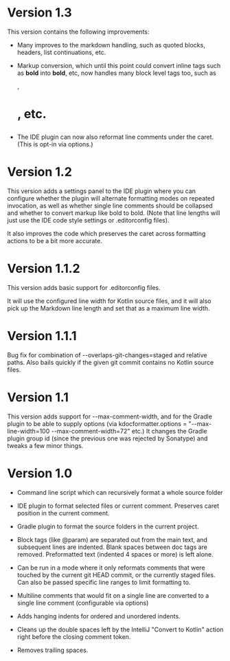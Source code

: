 Version 1.3
===========

This version contains the following improvements:

* Many improves to the markdown handling, such as quoted
  blocks, headers, list continuations, etc.

* Markup conversion, which until this point could convert inline tags
  such as <b>bold</b> into **bold**, etc, now handles many block level
  tags too, such as <p>, <h1>, etc.

* The IDE plugin can now also reformat line comments under the
  caret. (This is opt-in via options.)

Version 1.2
===========

This version adds a settings panel to the IDE plugin where you can
configure whether the plugin will alternate formatting modes on
repeated invocation, as well as whether single line comments should be
collapsed and whether to convert markup like bold to bold. (Note that
line lengths will just use the IDE code style settings or
.editorconfig files).

It also improves the code which preserves the caret across formatting
actions to be a bit more accurate.

Version 1.1.2
=============

This version adds basic support for .editorconfig files.

It will use the configured line width for Kotlin source files, and it
will also pick up the Markdown line length and set that as a maximum
line width.

Version 1.1.1
=============

Bug fix for combination of --overlaps-git-changes=staged and relative
paths. Also bails quickly if the given git commit contains no Kotlin
source files.

Version 1.1
===========

This version adds support for --max-comment-width, and for the Gradle
plugin to be able to supply options (via kdocformatter.options =
"--max-line-width=100 --max-comment-width=72" etc.) It changes the
Gradle plugin group id (since the previous one was rejected by
Sonatype) and tweaks a few minor things.

Version 1.0
===========

* Command line script which can recursively format a whole source
  folder

* IDE plugin to format selected files or current comment. Preserves
  caret position in the current comment.

* Gradle plugin to format the source folders in the current project.

* Block tags (like @param) are separated out from the main text, and
  subsequent lines are indented. Blank spaces between doc tags are
  removed. Preformatted text (indented 4 spaces or more) is left
  alone.

* Can be run in a mode where it only reformats comments that were
  touched by the current git HEAD commit, or the currently staged
  files. Can also be passed specific line ranges to limit formatting
  to.

* Multiline comments that would fit on a single line are converted to
  a single line comment (configurable via options)

* Adds hanging indents for ordered and unordered indents.

* Cleans up the double spaces left by the IntelliJ "Convert to Kotlin"
  action right before the closing comment token.

* Removes trailing spaces.

